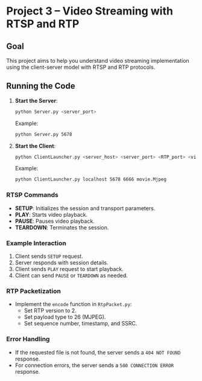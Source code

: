 # Project 3 – Video Streaming with RTSP and RTP

## Goal

This project aims to help you understand video streaming implementation using the client-server model with RTSP and RTP protocols.

## Running the Code

1. **Start the Server**:
   ```bash
   python Server.py <server_port>
   ```
   Example:
   ```bash
   python Server.py 5678
   ```

2. **Start the Client**:
   ```bash
   python ClientLauncher.py <server_host> <server_port> <RTP_port> <video_file>
   ```
   Example:
   ```bash
   python ClientLauncher.py localhost 5678 6666 movie.Mjpeg
   ```

### RTSP Commands

- **SETUP**: Initializes the session and transport parameters.
- **PLAY**: Starts video playback.
- **PAUSE**: Pauses video playback.
- **TEARDOWN**: Terminates the session.

### Example Interaction

1. Client sends `SETUP` request.
2. Server responds with session details.
3. Client sends `PLAY` request to start playback.
4. Client can send `PAUSE` or `TEARDOWN` as needed.

### RTP Packetization

- Implement the `encode` function in `RtpPacket.py`:
  - Set RTP version to 2.
  - Set payload type to 26 (MJPEG).
  - Set sequence number, timestamp, and SSRC.

### Error Handling

- If the requested file is not found, the server sends a `404 NOT FOUND` response.
- For connection errors, the server sends a `500 CONNECTION ERROR` response.
